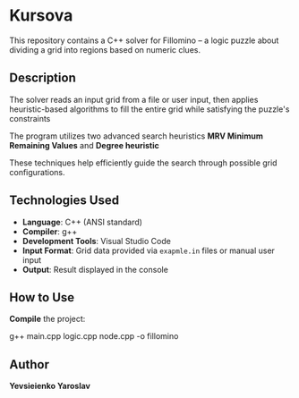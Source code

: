 # Kursova

This repository contains a C++ solver for Fillomino – a logic puzzle about dividing a grid into regions based on numeric clues.

## Description

The solver reads an input grid from a file or user input, then applies heuristic-based algorithms to fill the entire grid while satisfying the puzzle's constraints


The program utilizes two advanced search heuristics **MRV Minimum Remaining Values** and **Degree heuristic**

These techniques help efficiently guide the search through possible grid configurations.

## Technologies Used

- **Language**: C++ (ANSI standard)
- **Compiler**: g++
- **Development Tools**: Visual Studio Code
- **Input Format**: Grid data provided via `exapmle.in` files or manual user input
- **Output**: Result displayed in the console

## How to Use

 **Compile** the project:

 g++ main.cpp logic.cpp node.cpp -o fillomino

   
## Author

**Yevsieienko Yaroslav**

